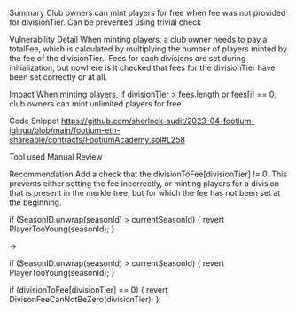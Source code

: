 Summary
Club owners can mint players for free when fee was not provided for divisionTier. Can be prevented using trivial check

Vulnerability Detail
When minting players, a club owner needs to pay a totalFee, which is calculated by multiplying the number of players minted by the fee of the divisionTier.. Fees for each divisions are set during initialization, but nowhere is it checked that fees for the divisionTier have been set correctly or at all.

Impact
When minting players, if divisionTier > fees.length or fees[i] == 0, club owners can mint unlimited players for free.

Code Snippet
https://github.com/sherlock-audit/2023-04-footium-igingu/blob/main/footium-eth-shareable/contracts/FootiumAcademy.sol#L258

Tool used
Manual Review

Recommendation
Add a check that the divisionToFee[divisionTier] != 0. This prevents either setting the fee incorrectly, or minting players for a division that is present in the merkle tree, but for which the fee has not been set at the beginning.

if (SeasonID.unwrap(seasonId) > currentSeasonId) {
    revert PlayerTooYoung(seasonId);
}

->

if (SeasonID.unwrap(seasonId) > currentSeasonId) {
    revert PlayerTooYoung(seasonId);
}

if (divisionToFee[divisionTier] == 0) {
    revert DivisonFeeCanNotBeZero(divisionTier);
}